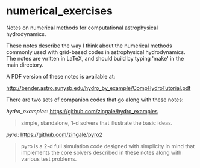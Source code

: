numerical_exercises
===================

Notes on numerical methods for computational astrophysical hydrodynamics.

These notes describe the way I think about the numerical methods commonly
used with grid-based codes in astrophysical hydrodynamics.  The notes
are written in LaTeX, and should build by typing 'make' in the main
directory.

A PDF version of these notes is available at:

http://bender.astro.sunysb.edu/hydro_by_example/CompHydroTutorial.pdf


There are two sets of companion codes that go along with these notes:

*hydro_examples*: https://github.com/zingale/hydro_examples

  > simple, standalone, 1-d solvers that illustrate the basic ideas.

*pyro*: https://github.com/zingale/pyro2

  > pyro is a 2-d full simulation code designed with simplicity in
  > mind that implements the core solvers described in these notes
  > along with various test problems.




